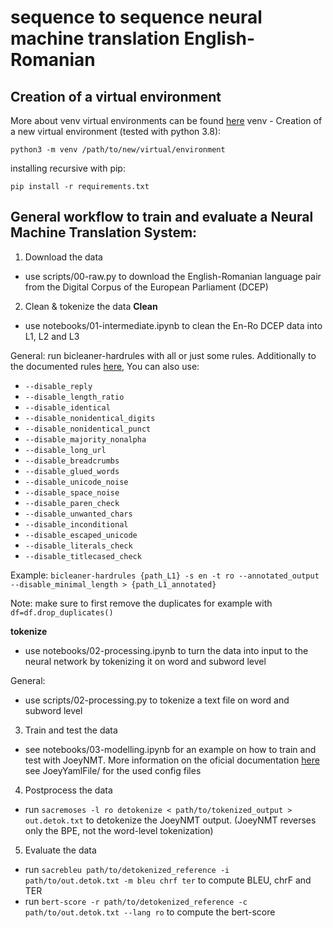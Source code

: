 # sequence to sequence neural machine translation English-Romanian
## Creation of a virtual environment
More about venv virtual environments can be found  [here](https://docs.python.org/3/library/venv.html)
venv - Creation of a new virtual environment (tested with python 3.8):
```
python3 -m venv /path/to/new/virtual/environment
```
installing recursive with pip:
```
pip install -r requirements.txt
```
## General workflow to train and evaluate a Neural Machine Translation System:

1. Download the data
* use scripts/00-raw.py to download the English-Romanian language pair from the Digital Corpus of the European Parliament (DCEP)

2. Clean & tokenize the data
**Clean**
* use notebooks/01-intermediate.ipynb to clean the En-Ro DCEP data into L1, L2 and L3

General:
run bicleaner-hardrules with all or just some rules. Additionally to the documented rules [here](https://github.com/bitextor/bicleaner), You can also use:
* ```--disable_reply```
* ```--disable_length_ratio```
* ```--disable_identical```
* ```--disable_nonidentical_digits```
* ```--disable_nonidentical_punct```
* ```--disable_majority_nonalpha```
* ```--disable_long_url```
* ```--disable_breadcrumbs```
* ```--disable_glued_words```
* ```--disable_unicode_noise```
* ```--disable_space_noise```
* ```--disable_paren_check```
* ```--disable_unwanted_chars```
* ```--disable_inconditional```
* ```--disable_escaped_unicode```
* ```--disable_literals_check```
* ```--disable_titlecased_check```

Example: ``` bicleaner-hardrules {path_L1} -s en -t ro --annotated_output --disable_minimal_length > {path_L1_annotated} ```

Note: make sure to first remove the duplicates for example with ```df=df.drop_duplicates()```

**tokenize**
* use notebooks/02-processing.ipynb to turn the data into input to the neural network by tokenizing it on word and subword level

General:
* use scripts/02-processing.py to tokenize a text file on word and subword level

3. Train and test the data
* see notebooks/03-modelling.ipynb for an example on how to train and test with JoeyNMT. More information on the oficial documentation [here](https://github.com/joeynmt/joeynmt)
see JoeyYamlFile/ for the used config files

4. Postprocess the data
* run ``` sacremoses -l ro detokenize < path/to/tokenized_output > out.detok.txt ```
to detokenize the JoeyNMT output. (JoeyNMT reverses only the BPE, not the word-level tokenization)

5. Evaluate the data
* run  ```sacrebleu path/to/detokenized_reference -i path/to/out.detok.txt -m bleu chrf ter```
to compute BLEU, chrF and TER
* run ```bert-score -r path/to/detokenized_reference -c path/to/out.detok.txt --lang ro```
to compute the bert-score

